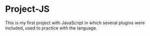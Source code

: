 # Project-JS
This is my first project with JavaScript in which several plugins were included, used to practice with the language.
